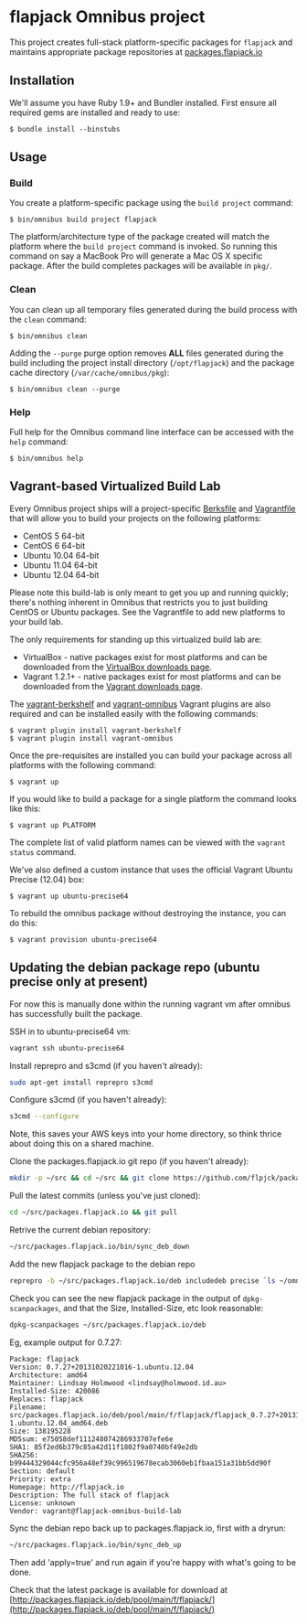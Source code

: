 # flapjack Omnibus project

This project creates full-stack platform-specific packages for
`flapjack` and maintains appropriate package repositories at
[packages.flapjack.io](http://packages.flapjack.io/)

## Installation

We'll assume you have Ruby 1.9+ and Bundler installed. First ensure all
required gems are installed and ready to use:

```shell
$ bundle install --binstubs
```

## Usage

### Build

You create a platform-specific package using the `build project` command:

```shell
$ bin/omnibus build project flapjack
```

The platform/architecture type of the package created will match the platform
where the `build project` command is invoked. So running this command on say a
MacBook Pro will generate a Mac OS X specific package. After the build
completes packages will be available in `pkg/`.

### Clean

You can clean up all temporary files generated during the build process with
the `clean` command:

```shell
$ bin/omnibus clean
```

Adding the `--purge` purge option removes __ALL__ files generated during the
build including the project install directory (`/opt/flapjack`) and
the package cache directory (`/var/cache/omnibus/pkg`):

```shell
$ bin/omnibus clean --purge
```

### Help

Full help for the Omnibus command line interface can be accessed with the
`help` command:

```shell
$ bin/omnibus help
```

## Vagrant-based Virtualized Build Lab

Every Omnibus project ships will a project-specific
[Berksfile](http://berkshelf.com/) and [Vagrantfile](http://www.vagrantup.com/)
that will allow you to build your projects on the following platforms:

* CentOS 5 64-bit
* CentOS 6 64-bit
* Ubuntu 10.04 64-bit
* Ubuntu 11.04 64-bit
* Ubuntu 12.04 64-bit

Please note this build-lab is only meant to get you up and running quickly;
there's nothing inherent in Omnibus that restricts you to just building CentOS
or Ubuntu packages. See the Vagrantfile to add new platforms to your build lab.

The only requirements for standing up this virtualized build lab are:

* VirtualBox - native packages exist for most platforms and can be downloaded
from the [VirtualBox downloads page](https://www.virtualbox.org/wiki/Downloads).
* Vagrant 1.2.1+ - native packages exist for most platforms and can be downloaded
from the [Vagrant downloads page](http://downloads.vagrantup.com/).

The [vagrant-berkshelf](https://github.com/RiotGames/vagrant-berkshelf) and
[vagrant-omnibus](https://github.com/schisamo/vagrant-omnibus) Vagrant plugins
are also required and can be installed easily with the following commands:

```shell
$ vagrant plugin install vagrant-berkshelf
$ vagrant plugin install vagrant-omnibus
```

Once the pre-requisites are installed you can build your package across all
platforms with the following command:

```shell
$ vagrant up
```

If you would like to build a package for a single platform the command looks like this:

```shell
$ vagrant up PLATFORM
```

The complete list of valid platform names can be viewed with the
`vagrant status` command.

We've also defined a custom instance that uses the official Vagrant Ubuntu
Precise (12.04) box:

``` shell
$ vagrant up ubuntu-precise64
```

To rebuild the omnibus package without destroying the instance, you can do this:

``` shell
$ vagrant provision ubuntu-precise64
```

## Updating the debian package repo (ubuntu precise only at present)

For now this is manually done within the running vagrant vm after omnibus has successfully built the package.

SSH in to ubuntu-precise64 vm:

``` bash
vagrant ssh ubuntu-precise64
```

Install reprepro and s3cmd (if you haven't already):

``` bash
sudo apt-get install reprepro s3cmd
```

Configure s3cmd (if you haven't already):

``` bash
s3cmd --configure
```
Note, this saves your AWS keys into your home directory, so think thrice about doing this on a shared machine.

Clone the packages.flapjack.io git repo (if you haven't already):

``` bash
mkdir -p ~/src && cd ~/src && git clone https://github.com/flpjck/packages.flapjack.io.git
```

Pull the latest commits (unless you've just cloned):
``` bash
cd ~/src/packages.flapjack.io && git pull
```

Retrive the current debian repository:

``` bash
~/src/packages.flapjack.io/bin/sync_deb_down
```

Add the new flapjack package to the debian repo

``` bash
reprepro -b ~/src/packages.flapjack.io/deb includedeb precise `ls ~/omnibus-flapjack/pkg/flapjack*deb | tail -1`
```

Check you can see the new flapjack package in the output of `dpkg-scanpackages`, and that the Size, Installed-Size, etc look reasonable:

``` bash
dpkg-scanpackages ~/src/packages.flapjack.io/deb
```

Eg, example output for 0.7.27:

``` text
Package: flapjack
Version: 0.7.27+20131020221016-1.ubuntu.12.04
Architecture: amd64
Maintainer: Lindsay Holmwood <lindsay@holmwood.id.au>
Installed-Size: 420086
Replaces: flapjack
Filename: src/packages.flapjack.io/deb/pool/main/f/flapjack/flapjack_0.7.27+20131020221016-1.ubuntu.12.04_amd64.deb
Size: 138195228
MD5sum: e75058def111248074286933707efe6e
SHA1: 85f2ed6b379c85a42d11f1802f9a0740bf49e2db
SHA256: b99444329044cfc956a48ef39c996519678ecab3060eb1fbaa151a31bb5dd90f
Section: default
Priority: extra
Homepage: http://flapjack.io
Description: The full stack of flapjack
License: unknown
Vendor: vagrant@flapjack-omnibus-build-lab
```

Sync the debian repo back up to packages.flapjack.io, first with a dryrun:

``` bash
~/src/packages.flapjack.io/bin/sync_deb_up
```

Then add 'apply=true' and run again if you're happy with what's going to be done.

Check that the latest package is available for download at [http://packages.flapjack.io/deb/pool/main/f/flapjack/](http://packages.flapjack.io/deb/pool/main/f/flapjack/)


